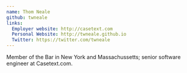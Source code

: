 ```yaml
---
name: Thom Neale
github: twneale
links:
  Employer website: http://casetext.com
  Personal Website: http://twneale.github.io
  Twitter: https://twitter.com/twneale
---
```


Member of the Bar in New York and Massachussetts; senior software engineer at Casetext.com.
